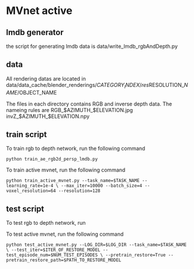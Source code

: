 # MVnet active

## lmdb generator

the script for generating lmdb data is data/write_lmdb_rgbAndDepth.py

## data

All rendering datas are located in data/data_cache/blender_renderings/$CATEGORY_INDEX/res$RESOLUTION_$NAME/$OBJECT_NAME

The files in each directory contains RGB and inverse depth data. The nameing rules are RGB_$AZIMUTH_$ELEVATION.jpg invZ_$AZIMUTH_$ELEVATION.npy

## train script

To train rgb to depth network, run the following command

`python train_ae_rgb2d_persp_lmdb.py`

To train active mvnet, run the following command

`python train_active_mvnet.py --task_name=$TASK_NAME --learning_rate=1e-4 \
     --max_iter=10000 --batch_size=4 --voxel_resolution=64 --resolution=128
`

## test script

To test rgb to depth network, run

To test active mvnet, run the following command

`python test_active_mvnet.py --LOG_DIR=$LOG_DIR --task_name=$TASK_NAME \
     --test_iter=$ITER_OF_RESTORE_MODEL --test_episode_num=$NUM_TEST_EPISODES \
     --pretrain_restore=True --pretrain_restore_path=$PATH_TO_RESTORE_MODEL 
`
